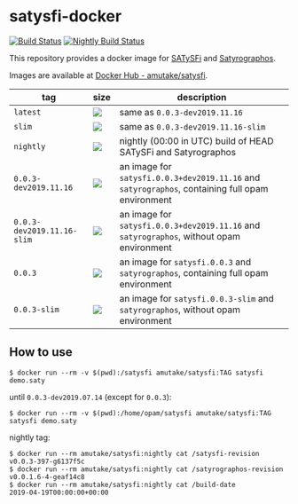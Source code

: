 satysfi-docker
==============

[![Build Status](https://github.com/amutake/satysfi-docker/workflows/build/badge.svg)](https://github.com/amutake/satysfi-docker/actions)
[![Nightly Build Status](https://github.com/amutake/satysfi-docker/workflows/nightly/badge.svg)](https://github.com/amutake/satysfi-docker/actions)

This repository provides a docker image for [SATySFi](https://github.com/gfngfn/SATySFi) and [Satyrographos](https://github.com/na4zagin3/satyrographos).

Images are available at [Docker Hub - amutake/satysfi](https://hub.docker.com/r/amutake/satysfi/).

| tag | size | description |
| --- | ---- | ----------- |
| `latest` | [![](https://images.microbadger.com/badges/image/amutake/satysfi.svg)](https://microbadger.com/images/amutake/satysfi "Get your own image badge on microbadger.com") | same as `0.0.3-dev2019.11.16` |
| `slim` | [![](https://images.microbadger.com/badges/image/amutake/satysfi:slim.svg)](https://microbadger.com/images/amutake/satysfi:slim "Get your own image badge on microbadger.com") | same as `0.0.3-dev2019.11.16-slim` |
| `nightly` | [![](https://images.microbadger.com/badges/image/amutake/satysfi:nightly.svg)](https://microbadger.com/images/amutake/satysfi:nightly "Get your own image badge on microbadger.com") | nightly (00:00 in UTC) build of HEAD SATySFi and Satyrographos |
| `0.0.3-dev2019.11.16` | [![](https://images.microbadger.com/badges/image/amutake/satysfi:0.0.3-dev2019.11.16.svg)](https://microbadger.com/images/amutake/satysfi:0.0.3-dev2019.11.16 "Get your own image badge on microbadger.com") | an image for `satysfi.0.0.3+dev2019.11.16` and `satyrographos`, containing full opam environment |
| `0.0.3-dev2019.11.16-slim` | [![](https://images.microbadger.com/badges/image/amutake/satysfi:0.0.3-dev2019.11.16-slim.svg)](https://microbadger.com/images/amutake/satysfi:0.0.3-dev2019.11.16-slim "Get your own image badge on microbadger.com") | an image for `satysfi.0.0.3+dev2019.11.16` and `satyrographos`, without opam environment |
| `0.0.3` | [![](https://images.microbadger.com/badges/image/amutake/satysfi:0.0.3.svg)](https://microbadger.com/images/amutake/satysfi:0.0.3 "Get your own image badge on microbadger.com") | an image for `satysfi.0.0.3` and `satyrographos`, containing full opam environment |
| `0.0.3-slim` | [![](https://images.microbadger.com/badges/image/amutake/satysfi:0.0.3-slim.svg)](https://microbadger.com/images/amutake/satysfi:0.0.3-slim "Get your own image badge on microbadger.com") | an image for `satysfi.0.0.3-slim` and `satyrographos`, without opam environment |


How to use
----------

```
$ docker run --rm -v $(pwd):/satysfi amutake/satysfi:TAG satysfi demo.saty
```

until `0.0.3-dev2019.07.14` (except for `0.0.3`):

```
$ docker run --rm -v $(pwd):/home/opam/satysfi amutake/satysfi:TAG satysfi demo.saty
```

nightly tag:

```
$ docker run --rm amutake/satysfi:nightly cat /satysfi-revision
v0.0.3-397-g6137f5c
$ docker run --rm amutake/satysfi:nightly cat /satyrographos-revision
v0.0.1.6-4-geaf14c8
$ docker run --rm amutake/satysfi:nightly cat /build-date
2019-04-19T00:00:00+00:00
```

